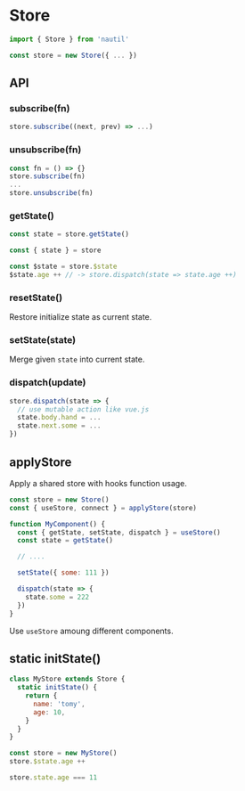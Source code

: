# Store

```js
import { Store } from 'nautil'

const store = new Store({ ... })
```

## API

### subscribe(fn)

```js
store.subscribe((next, prev) => ...)
```

### unsubscribe(fn)

```js
const fn = () => {}
store.subscribe(fn)
...
store.unsubscribe(fn)
```

### getState()

```js
const state = store.getState()
```

```js
const { state } = store
```

```js
const $state = store.$state
$state.age ++ // -> store.dispatch(state => state.age ++)
```

### resetState()

Restore initialize state as current state.

### setState(state)

Merge given `state` into current state.

### dispatch(update)

```js
store.dispatch(state => {
  // use mutable action like vue.js
  state.body.hand = ...
  state.next.some = ...
})
```

## applyStore

Apply a shared store with hooks function usage.

```js
const store = new Store()
const { useStore, connect } = applyStore(store)

function MyComponent() {
  const { getState, setState, dispatch } = useStore()
  const state = getState()

  // ....

  setState({ some: 111 })

  dispatch(state => {
    state.some = 222
  })
}
```

Use `useStore` amoung different components.

## static initState()

```js
class MyStore extends Store {
  static initState() {
    return {
      name: 'tomy',
      age: 10,
    }
  }
}

const store = new MyStore()
store.$state.age ++

store.state.age === 11
```
